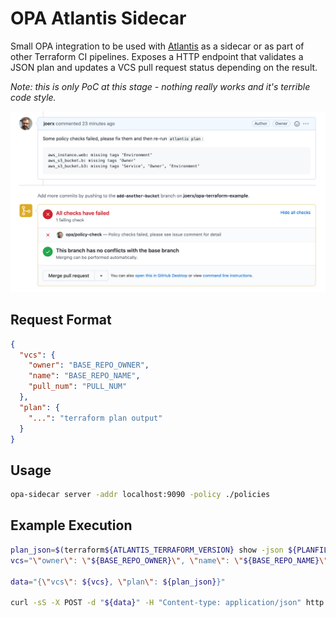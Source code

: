 # OPA Atlantis Sidecar

Small OPA integration to be used with [Atlantis](https://www.runatlantis.io) as a sidecar or as part of other Terraform CI pipelines. Exposes a HTTP endpoint that validates a JSON plan and updates a VCS pull request status depending on the result.

_Note: this is only PoC at this stage - nothing really works and it's terrible code style._

![Demo](./docs/media/demo.png)

## Request Format

```json
{
  "vcs": {
    "owner": "BASE_REPO_OWNER",
    "name": "BASE_REPO_NAME",
    "pull_num": "PULL_NUM"
  },
  "plan": {
    "...": "terraform plan output"
  }
}
```

## Usage

```sh
opa-sidecar server -addr localhost:9090 -policy ./policies
```

## Example Execution

```bash
plan_json=$(terraform${ATLANTIS_TERRAFORM_VERSION} show -json ${PLANFILE})
vcs="\"owner\": \"${BASE_REPO_OWNER}\", \"name\": \"${BASE_REPO_NAME}\", \"pull_num\": \"${PULL_NUM}\""

data="{\"vcs\": ${vcs}, \"plan\": ${plan_json}}"

curl -sS -X POST -d "${data}" -H "Content-type: application/json" http://localhost:9090/check
```
